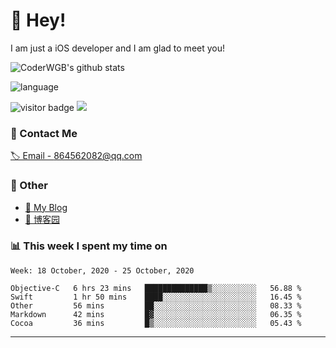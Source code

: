 # 👋 Hey!


I am just a iOS developer and I am glad to meet you!

![CoderWGB's github stats](https://github-readme-stats.vercel.app/api?username=WangGuibin&&show_icons=true&&title_color=1abc9c&&icon_color=1abc9c)

![language](https://github-readme-stats.vercel.app/api/top-langs/?username=WangGuibin&hide_langs_below=1&theme=default&line_height=27&layout=compact)


<img src="https://visitor-badge.laobi.icu/badge?page_id=wangguibin.wangguibin" alt="visitor badge"/>       
<a title="Hits" target="_blank" href="https://github.com/wangguibin/wangguibin"><img src="https://hits.b3log.org/wangguibin/wangguibin.svg"></a>



### 📮 Contact Me

[🏷 Email - 864562082@qq.com](mailto:864562082@qq.com)


### 🤪 Other

- [📌 My Blog](http://wangguibin.github.io/hexo-github-action)
- [📌 博客园](https://www.cnblogs.com/wgb1234/)

### 📊 This week I spent my time on

<!--START_SECTION:waka-->
```text
Week: 18 October, 2020 - 25 October, 2020

Objective-C   6 hrs 23 mins   ██████████████▒░░░░░░░░░░   56.88 % 
Swift         1 hr 50 mins    ████░░░░░░░░░░░░░░░░░░░░░   16.45 % 
Other         56 mins         ██░░░░░░░░░░░░░░░░░░░░░░░   08.33 % 
Markdown      42 mins         █▓░░░░░░░░░░░░░░░░░░░░░░░   06.35 % 
Cocoa         36 mins         █▒░░░░░░░░░░░░░░░░░░░░░░░   05.43 % 
```
<!--END_SECTION:waka-->

---
